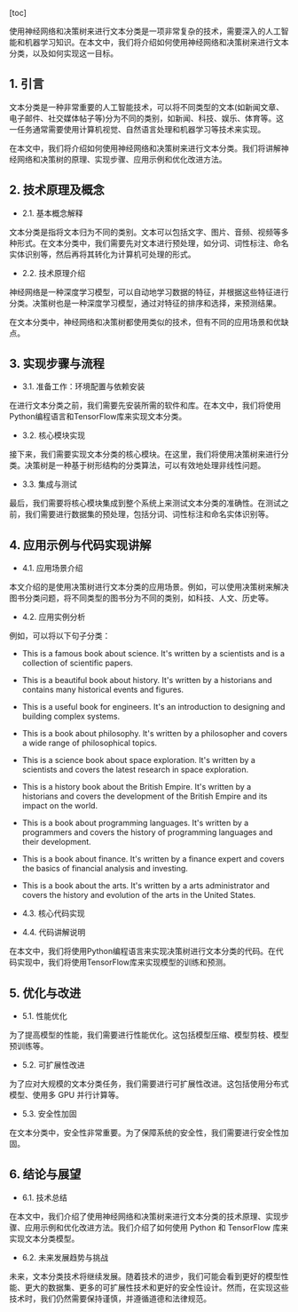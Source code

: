 
[toc]                    
                
                
使用神经网络和决策树来进行文本分类是一项非常复杂的技术，需要深入的人工智能和机器学习知识。在本文中，我们将介绍如何使用神经网络和决策树来进行文本分类，以及如何实现这一目标。

## 1. 引言

文本分类是一种非常重要的人工智能技术，可以将不同类型的文本(如新闻文章、电子邮件、社交媒体帖子等)分为不同的类别，如新闻、科技、娱乐、体育等。这一任务通常需要使用计算机视觉、自然语言处理和机器学习等技术来实现。

在本文中，我们将介绍如何使用神经网络和决策树来进行文本分类。我们将讲解神经网络和决策树的原理、实现步骤、应用示例和优化改进方法。

## 2. 技术原理及概念

- 2.1. 基本概念解释

文本分类是指将文本归为不同的类别。文本可以包括文字、图片、音频、视频等多种形式。在文本分类中，我们需要先对文本进行预处理，如分词、词性标注、命名实体识别等，然后再将其转化为计算机可处理的形式。

- 2.2. 技术原理介绍

神经网络是一种深度学习模型，可以自动地学习数据的特征，并根据这些特征进行分类。决策树也是一种深度学习模型，通过对特征的排序和选择，来预测结果。

在文本分类中，神经网络和决策树都使用类似的技术，但有不同的应用场景和优缺点。

## 3. 实现步骤与流程

- 3.1. 准备工作：环境配置与依赖安装

在进行文本分类之前，我们需要先安装所需的软件和库。在本文中，我们将使用Python编程语言和TensorFlow库来实现文本分类。

- 3.2. 核心模块实现

接下来，我们需要实现文本分类的核心模块。在这里，我们将使用决策树来进行分类。决策树是一种基于树形结构的分类算法，可以有效地处理非线性问题。

- 3.3. 集成与测试

最后，我们需要将核心模块集成到整个系统上来测试文本分类的准确性。在测试之前，我们需要进行数据集的预处理，包括分词、词性标注和命名实体识别等。

## 4. 应用示例与代码实现讲解

- 4.1. 应用场景介绍

本文介绍的是使用决策树进行文本分类的应用场景。例如，可以使用决策树来解决图书分类问题，将不同类型的图书分为不同的类别，如科技、人文、历史等。

- 4.2. 应用实例分析

例如，可以将以下句子分类：

- This is a famous book about science. It's written by a scientists and is a collection of scientific papers.

- This is a beautiful book about history. It's written by a historians and contains many historical events and figures.

- This is a useful book for engineers. It's an introduction to designing and building complex systems.

- This is a book about philosophy. It's written by a philosopher and covers a wide range of philosophical topics.

- This is a science book about space exploration. It's written by a scientists and covers the latest research in space exploration.

- This is a history book about the British Empire. It's written by a historians and covers the development of the British Empire and its impact on the world.

- This is a book about programming languages. It's written by a programmers and covers the history of programming languages and their development.

- This is a book about finance. It's written by a finance expert and covers the basics of financial analysis and investing.

- This is a book about the arts. It's written by a arts administrator and covers the history and evolution of the arts in the United States.

- 4.3. 核心代码实现

- 4.4. 代码讲解说明

在本文中，我们将使用Python编程语言来实现决策树进行文本分类的代码。在代码实现中，我们将使用TensorFlow库来实现模型的训练和预测。

## 5. 优化与改进

- 5.1. 性能优化

为了提高模型的性能，我们需要进行性能优化。这包括模型压缩、模型剪枝、模型预训练等。

- 5.2. 可扩展性改进

为了应对大规模的文本分类任务，我们需要进行可扩展性改进。这包括使用分布式模型、使用多 GPU 并行计算等。

- 5.3. 安全性加固

在文本分类中，安全性非常重要。为了保障系统的安全性，我们需要进行安全性加固。

## 6. 结论与展望

- 6.1. 技术总结

在本文中，我们介绍了使用神经网络和决策树来进行文本分类的技术原理、实现步骤、应用示例和优化改进方法。我们介绍了如何使用 Python 和 TensorFlow 库来实现文本分类模型。

- 6.2. 未来发展趋势与挑战

未来，文本分类技术将继续发展。随着技术的进步，我们可能会看到更好的模型性能、更大的数据集、更多的可扩展性技术和更好的安全性设计。然而，在实现这些技术时，我们仍然需要保持谨慎，并遵循道德和法律规范。

